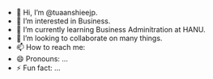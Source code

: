 - 👋 Hi, I’m @tuaanshieejp.
- 👀 I’m interested in Business.
- 🌱 I’m currently learning Business Adminítration at HANU.
- 💞️ I’m looking to collaborate on many things.
- 📫 How to reach me:
- 😄 Pronouns: ...
- ⚡ Fun fact: ...

<!---
tuaanshieejp/tuaanshieejp is a ✨ special ✨ repository because its `README.md` (this file) appears on your GitHub profile.
You can click the Preview link to take a look at your changes.
--->
